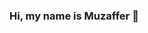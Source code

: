 ### Hi, my name is Muzaffer 👋

<!--
**muzafferugur/muzafferugur** is a ✨ _special_ ✨ repository because its `README.md` (this file) appears on your GitHub profile.

- 🔭 I’m Full Stack Automation Engineer                                                                            
- 🌱 I'm working on a project with framework TestNG and Cucumber
- 💪 2023 goals : To bring out quality projects.
- ⚡ Fun fact : I love coding 💻, writing blog 🖋️, football ⚽ and i like to play chess ![TtChessGIF](https://user-images.githubusercontent.com/111305287/228717331-a3899f70-2ac3-4808-8309-5b2cf5eb16ca.gif)

- ⏲ What we are doing now : i am writing code 🚀.
https://camo.githubusercontent.com/e8b2299c55c9803f069d41ea3a0c4bbb76178529a141b9dfe22e7483f4e0e429/68747470733a2f2f70726f66696c652d636f756e7465722e676c697463682e6d652f4d7568616d6d656453657263616e2f636f756e742e737667
